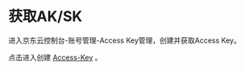 # 获取AK/SK #

进入京东云控制台-账号管理-Access Key管理，创建并获取Access Key。

点击进入创建 <a target="_blank" href="https://uc.jdcloud.com/account/accesskey">Access-Key</a> 。
